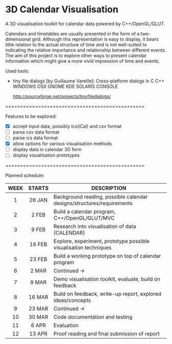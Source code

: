 # 3D Calendar Visualisation

A 3D visualisation toolkit for calendar data powered by C++/OpenGL/GLUT. <p> Calendars and timetables are usually presented in the form of a two-dimensional grid. Although this representation is easy to display, it bears little relation to the actual structure of time and is not well-suited to indicating the relative importance and relationship between different events. The aim of this project is to explore other ways to present calendar information which might give a more vivid impression of time and events.

Used tools:
* tiny file dialogs [by Guillaume Vareille]: Cross-platform dialogs in C C++ WINDOWS OSX GNOME KDE SOLARIS CONSOLE <p>http://sourceforge.net/projects/tinyfiledialogs/
  

===============================================

Features to be explored:
- [x] accept input data, possibly ics(iCal) and csv format
- [ ] parse csv data format
- [ ] parse ics data format
- [x] allow options for various visualisation methods
- [ ] display data in calendar 3D form
- [ ] display visualisation prototypes

===============================================

Planned schedule:

|   WEEK    |     STARTS     |                              DESCRIPTION                              |
|:---------:|:--------------:|-----------------------------------------------------------------------|
|     1     |     26 JAN     | Background reading, possible calendar designs/structures/requirements |
|     2     |      2 FEB     | Build a calendar program, C++/OpenGL/GLUT/MVC                         |
|     3     |      9 FEB     | Research into visualisation of data (CALENDAR)                        |
|     4     |     16 FEB     | Explore, experiment, prototype possible visualisation techniques      |
|     5     |     23 FEB     | Build a working prototype on top of calendar program                  |
|     6     |      2 MAR     | Continued &rarr;                                                      |
|     7     |      9 MAR     | Demo visualisation toolkit, evaluate, build on feedback               |
|     8     |     16 MAR     | Build on feedback, write-up report, explored ideas/concepts           |
|     9     |     23 MAR     | Continued &rarr;                                                      |
|    10     |     30 MAR     | Code documentation and testing                                        |
|    11     |      6 APR     | Evaluation                                                            |
|    12     |     13 APR     | Proof reading and final submission of report                          |

